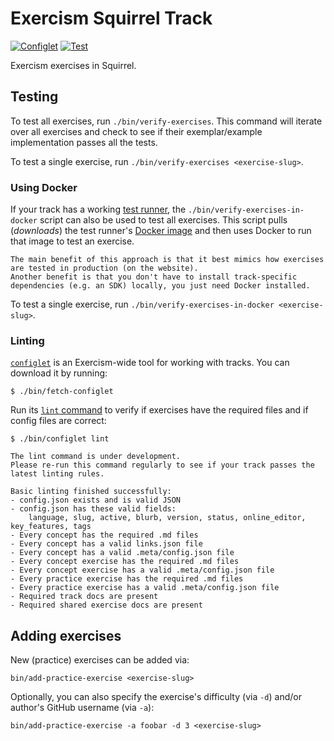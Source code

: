 # Exercism Squirrel Track

[![Configlet](https://github.com/exercism/squirrel/actions/workflows/configlet.yml/badge.svg)](https://github.com/exercism/squirrel/actions/workflows/configlet.yml) [![Test](https://github.com/exercism/squirrel/actions/workflows/test.yml/badge.svg)](https://github.com/exercism/squirrel/actions/workflows/test.yml)

Exercism exercises in Squirrel.

## Testing

To test all exercises, run `./bin/verify-exercises`.
This command will iterate over all exercises and check to see if their exemplar/example implementation passes all the tests.

To test a single exercise, run `./bin/verify-exercises <exercise-slug>`.

### Using Docker

If your track has a working [test runner](https://exercism.org/docs/building/tooling/test-runners), the `./bin/verify-exercises-in-docker` script can also be used to test all exercises.
This script pulls (_downloads_) the test runner's [Docker image](https://exercism.org/docs/building/tooling/test-runners/docker) and then uses Docker to run that image to test an exercise.

```exercism/note
The main benefit of this approach is that it best mimics how exercises are tested in production (on the website).
Another benefit is that you don't have to install track-specific dependencies (e.g. an SDK) locally, you just need Docker installed.
```

To test a single exercise, run `./bin/verify-exercises-in-docker <exercise-slug>`.

### Linting

[`configlet`](https://exercism.org/docs/building/configlet) is an Exercism-wide tool for working with tracks. You can download it by running:

```shell
$ ./bin/fetch-configlet
```

Run its [`lint` command](https://exercism.org/docs/building/configlet/lint) to verify if exercises have the required files and if config files are correct:

```shell
$ ./bin/configlet lint

The lint command is under development.
Please re-run this command regularly to see if your track passes the latest linting rules.

Basic linting finished successfully:
- config.json exists and is valid JSON
- config.json has these valid fields:
    language, slug, active, blurb, version, status, online_editor, key_features, tags
- Every concept has the required .md files
- Every concept has a valid links.json file
- Every concept has a valid .meta/config.json file
- Every concept exercise has the required .md files
- Every concept exercise has a valid .meta/config.json file
- Every practice exercise has the required .md files
- Every practice exercise has a valid .meta/config.json file
- Required track docs are present
- Required shared exercise docs are present
```

## Adding exercises

New (practice) exercises can be added via:

```shell
bin/add-practice-exercise <exercise-slug>
```

Optionally, you can also specify the exercise's difficulty (via `-d`) and/or author's GitHub username (via `-a`):

```shell
bin/add-practice-exercise -a foobar -d 3 <exercise-slug>
```
